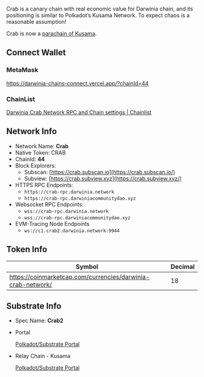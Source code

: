 Crab is a canary chain with real economic value for Darwinia chain, and its positioning is similar to Polkadot’s Kusama Network. To expect chaos is a reasonable assumption!

Crab is now a [parachain of Kusama](https://kusama.subscan.io/parachain/2229).

## Connect Wallet

### MetaMask

https://darwinia-chains-connect.vercel.app/?chainId=44

### ChainList

[Darwinia Crab Network RPC and Chain settings | Chainlist](https://chainlist.org/chain/44)

## Network Info

- Network Name: **Crab**
- Native Token: CRAB
- ChainId: **44**
- Block Explorers:
    - Subscan: [https://crab.subscan.io](https://crab.subscan.io/)
    - Subview: [https://crab.subview.xyz](https://crab.subview.xyz/)
- HTTPS RPC Endpoints:
    - `https://crab-rpc.darwinia.network`
    - `https://crab-rpc.darwiniacommunitydao.xyz`
- Websocket RPC Endpoints:
    - `wss://crab-rpc.darwinia.network`
    - `wss://crab-rpc.darwiniacommunitydao.xyz`
- EVM-Tracing Node Endpoints
    - `ws://c1.crab2.darwinia.network:9944`

## Token Info

| Symbol | Decimal |
| --- | --- |
| https://coinmarketcap.com/currencies/darwinia-crab-network/ | 18 |

## Substrate Info

- Spec Name: **Crab2**
- Portal
    
    [Polkadot/Substrate Portal](https://polkadot.js.org/apps/?rpc=wss://crab-rpc.darwinia.network)
    
- Relay Chain - Kusama
    
    [Polkadot/Substrate Portal](https://polkadot.js.org/apps/?rpc=wss://kusama-rpc.polkadot.io)